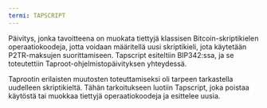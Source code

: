 ```yaml
---
termi: TAPSCRIPT
---
```


Päivitys, jonka tavoitteena on muokata tiettyjä klassisen Bitcoin-skriptikielen operaatiokoodeja, jotta voidaan määritellä uusi skriptikieli, jota käytetään P2TR-maksujen suorittamiseen. Tapscript esiteltiin BIP342:ssa, ja se toteutettiin Taproot-ohjelmistopäivityksen yhteydessä.

Taprootin erilaisten muutosten toteuttamiseksi oli tarpeen tarkastella uudelleen skriptikieltä. Tähän tarkoitukseen luotiin Tapscript, joka poistaa käytöstä tai muokkaa tiettyjä operaatiokoodeja ja esittelee uusia.